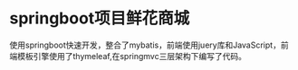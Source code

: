 # springboot项目鲜花商城
使用springboot快速开发，整合了mybatis，前端使用juery库和JavaScript，前端模板引擎使用了thymeleaf,在springmvc三层架构下编写了代码。
